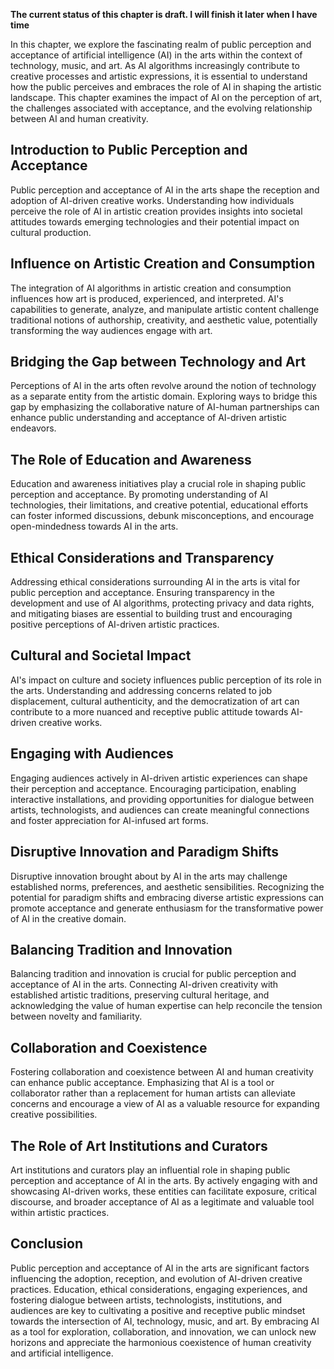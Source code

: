 **The current status of this chapter is draft. I will finish it later when I have time**

In this chapter, we explore the fascinating realm of public perception and acceptance of artificial intelligence (AI) in the arts within the context of technology, music, and art. As AI algorithms increasingly contribute to creative processes and artistic expressions, it is essential to understand how the public perceives and embraces the role of AI in shaping the artistic landscape. This chapter examines the impact of AI on the perception of art, the challenges associated with acceptance, and the evolving relationship between AI and human creativity.

Introduction to Public Perception and Acceptance
------------------------------------------------

Public perception and acceptance of AI in the arts shape the reception and adoption of AI-driven creative works. Understanding how individuals perceive the role of AI in artistic creation provides insights into societal attitudes towards emerging technologies and their potential impact on cultural production.

Influence on Artistic Creation and Consumption
----------------------------------------------

The integration of AI algorithms in artistic creation and consumption influences how art is produced, experienced, and interpreted. AI's capabilities to generate, analyze, and manipulate artistic content challenge traditional notions of authorship, creativity, and aesthetic value, potentially transforming the way audiences engage with art.

Bridging the Gap between Technology and Art
-------------------------------------------

Perceptions of AI in the arts often revolve around the notion of technology as a separate entity from the artistic domain. Exploring ways to bridge this gap by emphasizing the collaborative nature of AI-human partnerships can enhance public understanding and acceptance of AI-driven artistic endeavors.

The Role of Education and Awareness
-----------------------------------

Education and awareness initiatives play a crucial role in shaping public perception and acceptance. By promoting understanding of AI technologies, their limitations, and creative potential, educational efforts can foster informed discussions, debunk misconceptions, and encourage open-mindedness towards AI in the arts.

Ethical Considerations and Transparency
---------------------------------------

Addressing ethical considerations surrounding AI in the arts is vital for public perception and acceptance. Ensuring transparency in the development and use of AI algorithms, protecting privacy and data rights, and mitigating biases are essential to building trust and encouraging positive perceptions of AI-driven artistic practices.

Cultural and Societal Impact
----------------------------

AI's impact on culture and society influences public perception of its role in the arts. Understanding and addressing concerns related to job displacement, cultural authenticity, and the democratization of art can contribute to a more nuanced and receptive public attitude towards AI-driven creative works.

Engaging with Audiences
-----------------------

Engaging audiences actively in AI-driven artistic experiences can shape their perception and acceptance. Encouraging participation, enabling interactive installations, and providing opportunities for dialogue between artists, technologists, and audiences can create meaningful connections and foster appreciation for AI-infused art forms.

Disruptive Innovation and Paradigm Shifts
-----------------------------------------

Disruptive innovation brought about by AI in the arts may challenge established norms, preferences, and aesthetic sensibilities. Recognizing the potential for paradigm shifts and embracing diverse artistic expressions can promote acceptance and generate enthusiasm for the transformative power of AI in the creative domain.

Balancing Tradition and Innovation
----------------------------------

Balancing tradition and innovation is crucial for public perception and acceptance of AI in the arts. Connecting AI-driven creativity with established artistic traditions, preserving cultural heritage, and acknowledging the value of human expertise can help reconcile the tension between novelty and familiarity.

Collaboration and Coexistence
-----------------------------

Fostering collaboration and coexistence between AI and human creativity can enhance public acceptance. Emphasizing that AI is a tool or collaborator rather than a replacement for human artists can alleviate concerns and encourage a view of AI as a valuable resource for expanding creative possibilities.

The Role of Art Institutions and Curators
-----------------------------------------

Art institutions and curators play an influential role in shaping public perception and acceptance of AI in the arts. By actively engaging with and showcasing AI-driven works, these entities can facilitate exposure, critical discourse, and broader acceptance of AI as a legitimate and valuable tool within artistic practices.

Conclusion
----------

Public perception and acceptance of AI in the arts are significant factors influencing the adoption, reception, and evolution of AI-driven creative practices. Education, ethical considerations, engaging experiences, and fostering dialogue between artists, technologists, institutions, and audiences are key to cultivating a positive and receptive public mindset towards the intersection of AI, technology, music, and art. By embracing AI as a tool for exploration, collaboration, and innovation, we can unlock new horizons and appreciate the harmonious coexistence of human creativity and artificial intelligence.
